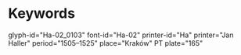 # Keywords
glyph-id="Ha-02_0103"
font-id="Ha-02"
printer-id="Ha"
printer="Jan Haller"
period="1505–1525"
place="Kraków"
PT plate="165"
